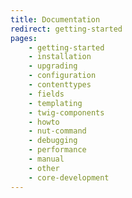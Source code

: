 ```yaml
---
title: Documentation
redirect: getting-started
pages:
    - getting-started
    - installation
    - upgrading
    - configuration
    - contenttypes
    - fields
    - templating
    - twig-components
    - howto
    - nut-command
    - debugging
    - performance
    - manual
    - other
    - core-development
---
```

